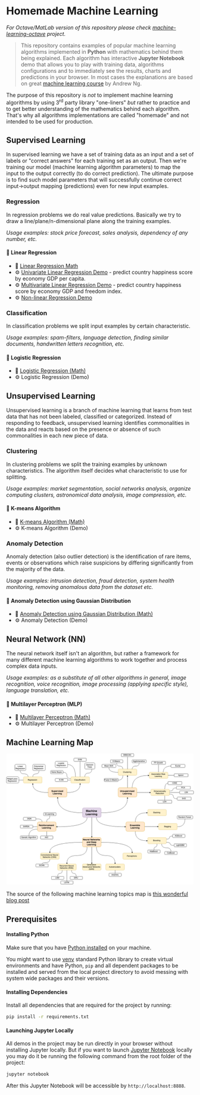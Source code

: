 # Homemade Machine Learning

_For Octave/MatLab version of this repository please check [machine-learning-octave](https://github.com/trekhleb/machine-learning-octave) project._

> This repository contains examples of popular machine learning algorithms implemented in **Python** with mathematics behind them being explained. Each algorithm has interactive **Jupyter Notebook** demo that allows you to play with training data, algorithms configurations and to immediately see the results, charts and predictions in your browser. In most cases the explanations are based on great [machine learning course](https://www.coursera.org/learn/machine-learning) by Andrew Ng.

The purpose of this repository is _not_ to implement machine learning algorithms by using 3<sup>rd</sup> party library "one-liners" _but_ rather to practice and to get better understanding of the mathematics behind each algorithm. That's why all algorithms implementations are called "homemade" and not intended to be used for production.

## Supervised Learning

In supervised learning we have a set of training data as an input and a set of labels or "correct answers" for each training set as an output. Then we're training our model (machine learning algorithm parameters) to map the input to the output correctly (to do correct prediction). The ultimate purpose is to find such model parameters that will successfully continue correct input→output mapping (predictions) even for new input examples.

### Regression

In regression problems we do real value predictions. Basically we try to draw a line/plane/n-dimensional plane along the training examples.

_Usage examples: stock price forecast, sales analysis, dependency of any number, etc._

#### 🤖 Linear Regression

- 📗 [Linear Regression Math](homemade/linear_regression)
- ⚙️ [Univariate Linear Regression Demo](https://nbviewer.jupyter.org/github/trekhleb/homemade-machine-learning/blob/master/notebooks/linear_regression/univariate_linear_regression_demo.ipynb) - predict country happiness score by economy GDP per capita.
- ⚙️ [Multivariate Linear Regression Demo](https://nbviewer.jupyter.org/github/trekhleb/homemade-machine-learning/blob/master/notebooks/linear_regression/multivariate_linear_regression_demo.ipynb) - predict country happiness score by economy GDP and freedom index.
- ⚙️ [Non-linear Regression Demo](https://nbviewer.jupyter.org/github/trekhleb/homemade-machine-learning/blob/master/notebooks/linear_regression/non_linear_regression_demo.ipynb)

### Classification

In classification problems we split input examples by certain characteristic.

_Usage examples: spam-filters, language detection, finding similar documents, handwritten letters recognition, etc._

#### 🤖 Logistic Regression

- 📗 [Logistic Regression (Math)](homemade/logistic_regression)
- ⚙️ Logistic Regression (Demo)

## Unsupervised Learning

Unsupervised learning is a branch of machine learning that learns from test data that has not been labeled, classified or categorized. Instead of responding to feedback, unsupervised learning identifies commonalities in the data and reacts based on the presence or absence of such commonalities in each new piece of data.

### Clustering

In clustering problems we split the training examples by unknown characteristics. The algorithm itself decides what characteristic to use for splitting.

_Usage examples: market segmentation, social networks analysis, organize computing clusters, astronomical data analysis, image compression, etc._

#### 🤖 K-means Algorithm

- 📗 [K-means Algorithm (Math)](homemade/k_means)
- ⚙️ K-means Algorithm (Demo)

### Anomaly Detection

Anomaly detection (also outlier detection) is the identification of rare items, events or observations which raise suspicions by differing significantly from the majority of the data.

_Usage examples: intrusion detection, fraud detection, system health monitoring, removing anomalous data from the dataset etc._

#### 🤖 Anomaly Detection using Gaussian Distribution

- 📗 [Anomaly Detection using Gaussian Distribution (Math)](homemade/anomaly_detection)
- ⚙️ Anomaly Detection (Demo)

## Neural Network (NN)

The neural network itself isn't an algorithm, but rather a framework for many different machine learning algorithms to work together and process complex data inputs.

_Usage examples: as a substitute of all other algorithms in general, image recognition, voice recognition, image processing (applying specific style), language translation, etc._

#### 🤖 Multilayer Perceptron (MLP)

- 📗 [Multilayer Perceptron (Math)](homemade/neural_network)
- ⚙️ Multilayer Perceptron (Demo)

## Machine Learning Map

![Machine Learning Map](images/machine-learning-map.png)

The source of the following machine learning topics map is [this wonderful blog post](https://vas3k.ru/blog/machine_learning/)

## Prerequisites

#### Installing Python

Make sure that you have [Python installed](https://realpython.com/installing-python/) on your machine.

You might want to use [venv](https://docs.python.org/3/library/venv.html) standard Python library
to create virtual environments and have Python, `pip` and all dependent packages to be installed and 
served from the local project directory to avoid messing with system wide packages and their 
versions.

#### Installing Dependencies

Install all dependencies that are required for the project by running:

```bash
pip install -r requirements.txt
```

#### Launching Jupyter Locally

All demos in the project may be run directly in your browser without installing Jupyter locally. But if you want to launch [Jupyter Notebook](http://jupyter.org/) locally you may do it be running the following command from the root folder of the project:

```bash
jupyter notebook
```
After this Jupyter Notebook will be accessible by `http://localhost:8888`.
